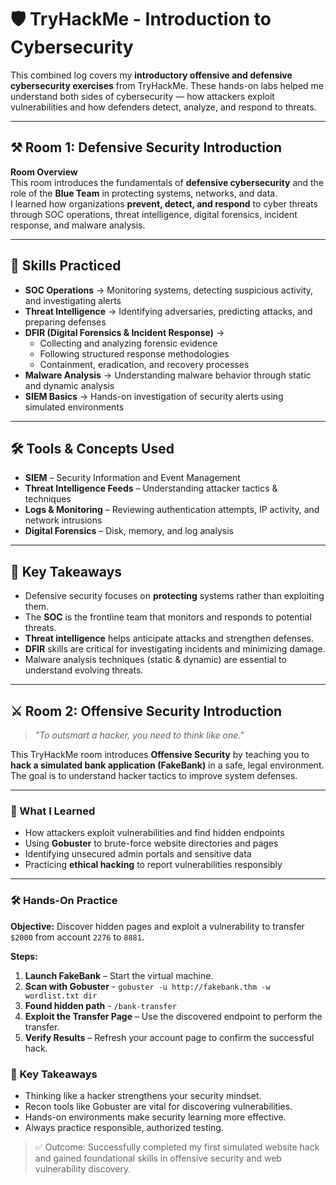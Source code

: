 # 🛡️ TryHackMe - Introduction to Cybersecurity

This combined log covers my **introductory offensive and defensive cybersecurity exercises** from TryHackMe. These hands-on labs helped me understand both sides of cybersecurity — how attackers exploit vulnerabilities and how defenders detect, analyze, and respond to threats.

---

## ⚒️ Room 1: Defensive Security Introduction

**Room Overview**  
This room introduces the fundamentals of **defensive cybersecurity** and the role of the **Blue Team** in protecting systems, networks, and data.  
I learned how organizations **prevent, detect, and respond** to cyber threats through SOC operations, threat intelligence, digital forensics, incident response, and malware analysis.

---

## 🧠 Skills Practiced
- **SOC Operations** → Monitoring systems, detecting suspicious activity, and investigating alerts  
- **Threat Intelligence** → Identifying adversaries, predicting attacks, and preparing defenses  
- **DFIR (Digital Forensics & Incident Response)** →  
  - Collecting and analyzing forensic evidence  
  - Following structured response methodologies  
  - Containment, eradication, and recovery processes  
- **Malware Analysis** → Understanding malware behavior through static and dynamic analysis  
- **SIEM Basics** → Hands-on investigation of security alerts using simulated environments

---

## 🛠️ Tools & Concepts Used
- **SIEM** – Security Information and Event Management  
- **Threat Intelligence Feeds** – Understanding attacker tactics & techniques  
- **Logs & Monitoring** – Reviewing authentication attempts, IP activity, and network intrusions  
- **Digital Forensics** – Disk, memory, and log analysis

---

## 📌 Key Takeaways
- Defensive security focuses on **protecting** systems rather than exploiting them.
- The **SOC** is the frontline team that monitors and responds to potential threats.
- **Threat intelligence** helps anticipate attacks and strengthen defenses.
- **DFIR** skills are critical for investigating incidents and minimizing damage.
- Malware analysis techniques (static & dynamic) are essential to understand evolving threats.

---

## ⚔️ Room 2: Offensive Security Introduction

> *"To outsmart a hacker, you need to think like one."*

This TryHackMe room introduces **Offensive Security** by teaching you to **hack a simulated bank application (FakeBank)** in a safe, legal environment. The goal is to understand hacker tactics to improve system defenses.

---

### 🔹 What I Learned
- How attackers exploit vulnerabilities and find hidden endpoints
- Using **Gobuster** to brute-force website directories and pages
- Identifying unsecured admin portals and sensitive data
- Practicing **ethical hacking** to report vulnerabilities responsibly

---

### 🛠️ Hands-On Practice
**Objective:** Discover hidden pages and exploit a vulnerability to transfer `$2000` from account `2276` to `8881`.

**Steps:**
1. **Launch FakeBank** – Start the virtual machine.
2. **Scan with Gobuster** -  ```gobuster -u http://fakebank.thm -w wordlist.txt dir```
3. **Found hidden path** - ```/bank-transfer```
4. **Exploit the Transfer Page** – Use the discovered endpoint to perform the transfer.
5. **Verify Results** – Refresh your account page to confirm the successful hack.

### 🧠 Key Takeaways
- Thinking like a hacker strengthens your security mindset.
- Recon tools like Gobuster are vital for discovering vulnerabilities.
- Hands-on environments make security learning more effective.
- Always practice responsible, authorized testing.

> ✅ Outcome: Successfully completed my first simulated website hack and gained foundational skills in offensive security and web vulnerability discovery.
